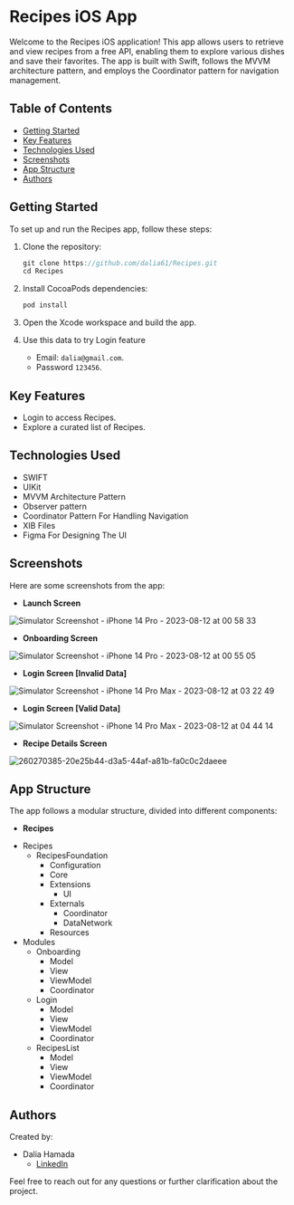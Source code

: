 # Recipes iOS App

Welcome to the Recipes iOS application! This app allows users to retrieve and view recipes from a free API, enabling them to explore various dishes and save their favorites. The app is built with Swift, follows the MVVM architecture pattern, and employs the Coordinator pattern for navigation management.

## Table of Contents
- [Getting Started](#getting-started)
- [Key Features](#key-features)
- [Technologies Used](#technologies-used)
- [Screenshots](#screenshots)
- [App Structure](#app-structure)
- [Authors](#authors)

## Getting Started

To set up and run the Recipes app, follow these steps:

1. Clone the repository:
   ```swift
   git clone https://github.com/dalia61/Recipes.git
   cd Recipes
   ```
   
2. Install CocoaPods dependencies:
   ```swift
   pod install
   ```
   
3. Open the Xcode workspace and build the app.

4. Use this data to try Login feature
   - Email: `dalia@gmail.com`.
   - Password `123456`.


## Key Features

* Login to access Recipes.
* Explore a curated list of Recipes.

## Technologies Used

- SWIFT
- UIKit
- MVVM Architecture Pattern
- Observer pattern
- Coordinator Pattern For Handling Navigation
- XIB Files
- Figma For Designing The UI

## Screenshots

Here are some screenshots from the app:

- **Launch Screen**
  
![Simulator Screenshot - iPhone 14 Pro - 2023-08-12 at 00 58 33](https://github.com/dalia61/Recipes/blob/main/Recipes/Recipes/RecipesFoundation/Resources/Assets.xcassets/Simulator%20Screenshot%20-%20iPhone%2014%20-%202024-01-03%20at%2011.46.16.png)

- **Onboarding Screen**
  
![Simulator Screenshot - iPhone 14 Pro - 2023-08-12 at 00 55 05](https://github.com/dalia61/Recipes/blob/main/Recipes/Recipes/RecipesFoundation/Resources/Assets.xcassets/Simulator%20Screenshot%20-%20iPhone%2014%20-%202024-01-03%20at%2011.42.48.png)

- **Login Screen [Invalid Data]**
  
![Simulator Screenshot - iPhone 14 Pro Max - 2023-08-12 at 03 22 49](https://github.com/dalia61/Recipes/blob/main/Recipes/Recipes/RecipesFoundation/Resources/Assets.xcassets/Simulator%20Screenshot%20-%20iPhone%2014%20-%202024-01-03%20at%2012.10.15.png)

- **Login Screen [Valid Data]**
  
![Simulator Screenshot - iPhone 14 Pro Max - 2023-08-12 at 04 44 14](https://github.com/dalia61/Recipes/blob/main/Recipes/Recipes/RecipesFoundation/Resources/Assets.xcassets/Simulator%20Screenshot%20-%20iPhone%2014%20-%202024-01-03%20at%2011.45.44.png)

- **Recipe Details Screen**
  
![260270385-20e25b44-d3a5-44af-a81b-fa0c0c2daeee](https://github.com/dalia61/Recipes/blob/main/Recipes/Recipes/RecipesFoundation/Resources/Assets.xcassets/Simulator%20Screenshot%20-%20iPhone%2014%20-%202024-01-03%20at%2011.44.45.png)

## App Structure

The app follows a modular structure, divided into different components:

- **Recipes**
  
* Recipes
   * RecipesFoundation
      * Configuration
      * Core
      * Extensions
        * UI
      * Externals
        * Coordinator
        * DataNetwork
      * Resources
* Modules
   * Onboarding
      * Model
      * View
      * ViewModel
      * Coordinator
   * Login
      * Model
      * View
      * ViewModel
      * Coordinator
   * RecipesList
      * Model
      * View
      * ViewModel
      * Coordinator
      
## Authors

Created by:
- Dalia Hamada
  * [LinkedIn](https://www.linkedin.com/in/daliahamada/)

Feel free to reach out for any questions or further clarification about the project.
